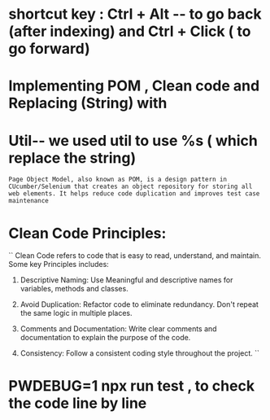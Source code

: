 # shortcut key : Ctrl + Alt -- to go back (after indexing)  and Ctrl + Click ( to go forward) 

# Implementing POM , Clean code and Replacing (String) with 
# Util-- we used util to use %s ( which replace the string)


``Page Object Model, also known as POM, is a design pattern in CUcumber/Selenium that creates an object repository for storing all web elements. It helps reduce code duplication and improves test case maintenance``

# Clean Code Principles:
`` Clean Code refers to code that is easy to read,  understand, and maintain. Some key Principles includes: 
1. Descriptive Naming: Use Meaningful and descriptive names for variables, methods and  classes.

2. Avoid Duplication: Refactor code to eliminate redundancy. Don't repeat the same logic in multiple places.

3. Comments and Documentation: Write clear comments and documentation to explain the purpose of the code.

4. Consistency: Follow a consistent coding style throughout the project.
``
# PWDEBUG=1 npx run test , to check the code line by line 


